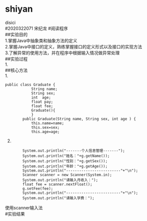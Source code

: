 # shiyan
disici  
#2020322071 宋纪龙
#阅读程序  
##实验目的  
1.掌握Java中抽象类和抽象方法的定义  
2.掌握Java中接口的定义，熟练掌握接口的定义形式以及接口的实现方法  
3.了解异常的使用方法，并在程序中根据输入情况做异常处理  
##实验过程  
1.  
##核心方法   
1.  
```  
public class Graduate {	
			String name;
			String sex;
			int  age;
			float pay;
			float fee;
			Graduate(){	
			}
		public Graduate(String name, String sex, int age ) {
			this.name=name;
			this.sex=sex;
			this.age=age;  
```  
2.  
```Graduate  g = new Graduate("宋纪龙","男",20);
		System.out.println("-------个人信息管理-------");
		System.out.println("姓名："+g.getName());
		System.out.println("性别："+g.getSex());
		System.out.println("年龄："+g.getAge());
		System.out.println("-------------------------"+"\n");
		Scanner scanner = new Scanner(System.in);
		System.out.println("请输入月收入：");
		float fee = scanner.nextFloat();
		g.setFee(fee);
		System.out.println("-------------------------"+"\n");		
		System.out.println("请输入学费：");  
```  
使用scanner输入法  
#实验结果  


